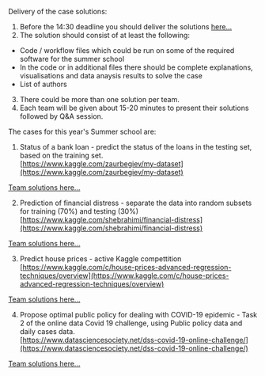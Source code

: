 Delivery of the case solutions:

1. Before the 14:30 deadline you should deliver the solutions [here...](https://forms.gle/9hAyfkp3h7uijEz48)  
2. The solution should consist of at least the following:  
* Code / workflow files which could be run on some of the required software for the summer school  
* In the code or in additional files there should be complete explanations, visualisations and data anaysis results to solve the case  
* List of authors  
3. There could be more than one solution per team.  
4. Each team will be given about 15-20 minutes to present their solutions followed by Q&A session.


The cases for this year's Summer school are:  

1. Status of a bank loan - predict the status of the loans in the testing set, based on the training set.  
[https://www.kaggle.com/zaurbegiev/my-dataset](https://www.kaggle.com/zaurbegiev/my-dataset)  

[Team solutions here...](https://github.com/Marchev-Science/Summer-school-on-research-methods-2020/tree/master/case1/)  

2. Prediction of financial distress - separate the data into random subsets for training (70%) and testing (30%)  
[https://www.kaggle.com/shebrahimi/financial-distress](https://www.kaggle.com/shebrahimi/financial-distress)  

[Team solutions here...](/case2/https://github.com/Marchev-Science/Summer-school-on-research-methods-2020/tree/master/case2/)  

3. Predict house prices - active Kaggle compettition  
[https://www.kaggle.com/c/house-prices-advanced-regression-techniques/overview](https://www.kaggle.com/c/house-prices-advanced-regression-techniques/overview)  

[Team solutions here...](https://github.com/Marchev-Science/Summer-school-on-research-methods-2020/tree/master/case3/)  

4. Propose optimal public policy for dealing with COVID-19 epidemic - Task 2 of the online data Covid 19 challenge, using Public policy data and daily cases data.    
[https://www.datasciencesociety.net/dss-covid-19-online-challenge/](https://www.datasciencesociety.net/dss-covid-19-online-challenge/)  

[Team solutions here...](https://github.com/Marchev-Science/Summer-school-on-research-methods-2020/tree/master/case4/)  
